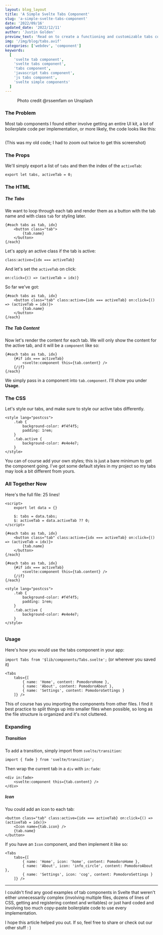 ```yaml
---
layout: blog_layout
title: 'A Simple Svelte Tabs Component'
slug: 'a-simple-svelte-tabs-component'
date: '2022/09/16'
updated_date: '2022/12/11'
author: 'Justin Golden'
preview_text: 'Read on to create a functioning and customizable tabs component without all the fancy stuff..'
img: '/img/blog/tabs.avif'
categories: ['webdev', 'component']
keywords:
  [
    'svelte tab component',
    'svelte tabs component',
    'tabs component',
    'javascript tabs component',
    'js tabs component',
    'svelte simple components'
  ]
---
```


<figure>
  <picture>
    <source type="image/avif" srcset="/img/blog/tabs.avif" alt="">
    <img src="/img/blog/tabs.jpg" alt="">
  </picture>
  <figcaption>Photo credit @rssemfam on Unsplash</figcaption>
</figure>

### The Problem

Most tab components I found either involve getting an entire UI kit, a lot of boilerplate code per implementation, or more likely, the code looks like this:

<img src="/img/blog/posts/tabs_code.png" alt="">

(This was my old code; I had to zoom out twice to get this screenshot)

### The Props

We'll simply export a list of `tabs` and then the index of the `activeTab`:

```
export let tabs, activeTab = 0;
```

### The HTML

##### The Tabs

We want to loop through each tab and render them as a button with the tab name and with class `tab` for styling later.

```
{#each tabs as tab, idx}
	<button class="tab">
		{tab.name}
	</button>
{/each}
```

Let's apply an active class if the tab is active:

```
class:active={idx === activeTab}
```

And let's set the `activeTab` on click:

```
on:click={() => (activeTab = idx)}
```

So far we've got:

```
{#each tabs as tab, idx}
	<button class="tab" class:active={idx === activeTab} on:click={() => (activeTab = idx)}>
		{tab.name}
	</button>
{/each}
```

##### The Tab Content

Now let's render the content for each tab. We will only show the content for the active tab, and it will be a `component` like so:

```
{#each tabs as tab, idx}
	{#if idx === activeTab}
		<svelte:component this={tab.content} />
	{/if}
{/each}
```

We simply pass in a component into `tab.component`. I'll show you under **Usage**.

### The CSS

Let's style our tabs, and make sure to style our active tabs differently.

```
<style lang="postcss">
	.tab {
		background-color: #f4f4f5;
		padding: 1rem;
	}
	.tab.active {
		background-color: #e4e4e7;
	}
</style>
```

You can of course add your own styles; this is just a bare minimum to get the component going. I've got some default styles in my project so my tabs may look a bit different from yours.

### All Together Now

Here's the full file: 25 lines!

```
<script>
	export let data = {}

	$: tabs = data.tabs;
	$: activeTab = data.activeTab ?? 0;
</script>

{#each tabs as tab, idx}
	<button class="tab" class:active={idx === activeTab} on:click={() => (activeTab = idx)}>
		{tab.name}
	</button>
{/each}

{#each tabs as tab, idx}
	{#if idx === activeTab}
		<svelte:component this={tab.content} />
	{/if}
{/each}

<style lang="postcss">
	.tab {
		background-color: #f4f4f5;
		padding: 1rem;
	}
	.tab.active {
		background-color: #e4e4e7;
	}
</style>
```

<img src="/img/blog/posts/tabs_screenshot.png" alt="">

### Usage

Here's how you would use the tabs component in your app:

`import Tabs from '$lib/components/Tabs.svelte';` (or wherever you saved it)

```
<Tabs
	tabs={[
		{ name: 'Home', content: PomodoroHome },
		{ name: 'About', content: PomodoroAbout },
		{ name: 'Settings', content: PomodoroSettings }
	]} />
```

This of course has you importing the components from other files. I find it best practice to split things up into smaller files when possible, so long as the file structure is organized and it's not cluttered.

### Expanding

##### Transition

To add a transition, simply import from `svelte/transition`:

```
import { fade } from 'svelte/transition';
```

Then wrap the current tab in a `div` with `in:fade`:

```
<div in:fade>
	<svelte:component this={tab.content} />
</div>
```

##### Icon

You could add an icon to each tab:

```
<button class="tab" class:active={idx === activeTab} on:click={() => (activeTab = idx)}>
	<Icon name={tab.icon} />
	{tab.name}
</button>
```

If you have an `Icon` component, and then implement it like so:

```
<Tabs
	tabs={[
		{ name: 'Home', icon: 'home', content: PomodoroHome },
		{ name: 'About', icon: 'info_circle', content: PomodoroAbout },
		{ name: 'Settings', icon: 'cog', content: PomodoroSettings }
	]} />
```

---

I couldn't find any good examples of tab components in Svelte that weren't either unnecessarily complex (involving multiple files, dozens of lines of CSS, getting and registering context and writables) or just hard coded and involving too much copy-paste boilerplate code to use every implementation.

I hope this article helped you out. If so, feel free to share or check out our other stuff : )
